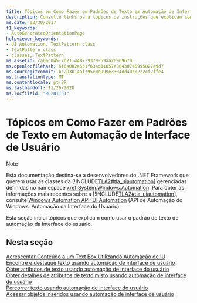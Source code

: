 ```yaml
---
title: Tópicos em Como Fazer em Padrões de Texto em Automação de Interface de Usuário
description: Consulte links para tópicos de instruções que explicam como usar o padrão de texto de automação da interface do usuário. Os tópicos incluem adicionar conteúdo a uma caixa de texto, percorrer o texto e muito mais.
ms.date: 03/30/2017
f1_keywords:
- AutoGeneratedOrientationPage
helpviewer_keywords:
- UI Automation, TextPattern class
- TextPattern class
- classes, TextPattern
ms.assetid: ca6ac045-7b21-4487-9379-59aa20909670
ms.openlocfilehash: 6f6a002e531f634d11057e80430745995827e9d7
ms.sourcegitcommit: bc293b14af795e0e999e3304dd40c0222cf2ffe4
ms.translationtype: MT
ms.contentlocale: pt-BR
ms.lasthandoff: 11/26/2020
ms.locfileid: "96281151"
---
```

# <a name="ui-automation-text-pattern-how-to-topics"></a>Tópicos em Como Fazer em Padrões de Texto em Automação de Interface de Usuário

> [!NOTE]
> Esta documentação destina-se a desenvolvedores do .NET Framework que querem usar as classes da [!INCLUDE[TLA2#tla_uiautomation](../../../includes/tla2sharptla-uiautomation-md.md)] gerenciadas definidas no namespace <xref:System.Windows.Automation>. Para obter as informações mais recentes sobre a [!INCLUDE[TLA2#tla_uiautomation](../../../includes/tla2sharptla-uiautomation-md.md)], consulte [Windows Automation API: UI Automation](/windows/win32/winauto/entry-uiauto-win32) (API de Automação do Windows: Automação da Interface do Usuário).  
  
 Esta seção inclui tópicos que explicam como usar o padrão de texto de automação da interface do usuário.  
  
## <a name="in-this-section"></a>Nesta seção  

 [Acrescentar Conteúdo a um Text Box Utilizando Automação de IU](add-content-to-a-text-box-using-ui-automation.md)  
 [Encontre e destaque texto usando automação de interface de usuário](find-and-highlight-text-using-ui-automation.md)  
 [Obter atributos de texto usando automação de interface do usuário](obtain-text-attributes-using-ui-automation.md)  
 [Obter detalhes de atributos de texto misto usando automação de interface do usuário](obtain-mixed-text-attribute-details-using-ui-automation.md)  
 [Percorrer texto usando automação de interface do usuário](traverse-text-using-ui-automation.md)  
 [Acessar objetos inseridos usando automação de interface de usuário](access-embedded-objects-using-ui-automation.md)
